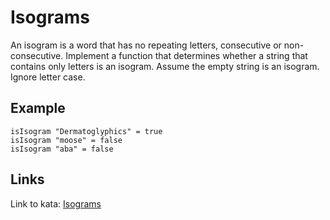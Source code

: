 # Isograms

An isogram is a word that has no repeating letters, consecutive or non-consecutive. Implement a function that determines whether a string that contains only letters is an isogram. Assume the empty string is an isogram. Ignore letter case.

## Example

```
isIsogram "Dermatoglyphics" = true
isIsogram "moose" = false
isIsogram "aba" = false
```

## Links

Link to kata: [Isograms](https://www.codewars.com/kata/54ba84be607a92aa900000f1)
